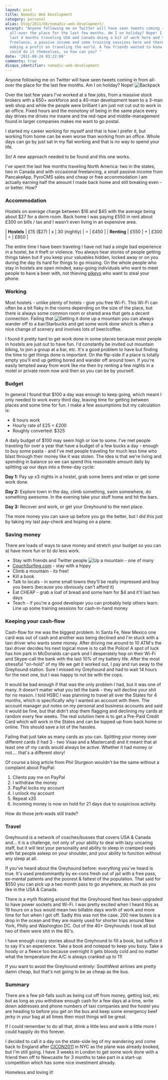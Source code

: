 ```yaml
---
layout: post
title: Nomadic Web Development
category: personal
alias: blog/2011/08/nomadic-web-development/
excerpt: "Anyone following me on Twitter will have seen tweets coming in from
  all-over the place for the last few months. Am I on holiday? Nope! I've spent the
  last 4 months traveling USA and Canada doing a bit of work here and there. With
  freelance, a passive income and some training sessions here and there I am actually
  making a profit on traveling the world. A few friends wanted to know more so they
  could do it themselves, so how can you? "
date: '2011-08-24 03:22:00'
comments: true
disqus_identifier: nomadic-web-development
---
```


Anyone following me on Twitter will have seen tweets coming in from all-over the place for the last few months. Am I on holiday? Nope! ![Backpack](https://s3.amazonaws.com/philsturgeon-blog/249340_10150242840546256_511501255_7917128_729200_n.jpg)

Over the last few years I've worked at a few jobs, from a massive stock brokers with a 650+ workforce and a 40-man development team to a 3-man web shop and while the people were brilliant I am just not cut out to work in an office. Fixed hours and the monotony of being in the same place every day drives me drives me insane and the red-tape and middle-management found in larger companies makes me want to go postal.

I started my career working for myself and that is how I prefer it, but working from home can be even worse than working from an office. Whole days can go by just sat in my flat working and that is no way to spend your life.

So! A new approach needed to be found and this one works.

I've spent the last few months traveling North America: two in the states, two in Canada and with occasional freelancing, a small passive income from PancakeApp, PyroCMS sales and cheap or free accommodation I am actually earning half the amount I made back home and still breaking even - or better. How?

### Accommodation

Hostels on average charge between $16 and $45 with the average being about $27 for a dorm room. Back home I was paying £550 in rent about £300 on bills / tax and I wasn't even living in an expensive area.

| **Hostels** | £15 ($27) | x | 30 (nightly) | = | £450 |
| **Renting** | £550 | + | £300 | = | £850 |

The entire time I have been traveling I have not had a single bad experience in a hostel, be it theft or violence. You always hear stories of people getting things taken but if you keep your valuables hidden, locked away or on you during the day its hard for things to go missing. On the whole people who stay in hostels are open minded, easy-going individuals who want to meet people to have a beer with, not thieving [pikeys](http://en.wikipedia.org/wiki/Pikey) who want to steal your phone.

### Working

Most hostels - unlike plenty of hotels - give you free Wi-Fi. This Wi-Fi can often be a bit flaky in the rooms depending on the size of the place, but there is always some common room or shared area that gets a decent connection. Failing that ![Getting it done up a mountain](https://s3.amazonaws.com/philsturgeon-blog/250261_10150246140066256_511501255_7951942_512191_n.jpg) you can always wander off to a bar/Starbucks and get some work done which is often a nice change of scenery and involves lots of beer/coffee.

I found it pretty hard to get work done in some places because most people in hostels are just out to have fun. I'd constantly be invited out mountain biking, to join a group at a bar, etc. It's a good problem to have but finding the time to get things done is important. On the flip-side if a place is totally empty you'll end up getting bored and wander off around town. If you're easily tempted away from work like me then try renting a few nights in a motel or private room now and then so you can be by yourself.

### Budget

In general I found that $100 a day was enough to keep going, which meant I only needed to work every third day, leaving time for getting between places and some time for fun. I make a few assumptions but my calculation is:

- 8 hours work
- Hourly rate of £25 = £200
- Roughly converted: $325

A daily budget of $100 may seem high or low to some. I've met people traveling for over a year that have a budget of a few bucks a day - enough to buy some pasta - and I've met people traveling for much less time who blast through their money like it was stolen. The idea is that we're living and spending in balance so we can spend this reasonable amount daily by splitting up our days into a three-day cycle:

**Day 1:** Pay up x3 nights in a hostel, grab some beers and relax or get some work done.

**Day 2:** Explore town in the day, climb something, swim somewhere, do something awesome. In the evening take your stuff home and hit the bars.

**Day 3:** Recover and work, or get your Greyhound to the next place.

The more money you can save up before you go the better, but I did this just by taking my last pay-check and hoping on a plane.

### Saving money

There are loads of ways to save money and stretch your budget so you can a) have more fun or b) do less work.

- Stay with friends and Twitter people ![Up a mountain - one of many](https://s3.amazonaws.com/philsturgeon-blog/198765_10150242901801256_511501255_7918105_1397795_n.jpg)
- [CouchSurfing.com](http://www.couchsurfing.org/) - stay with a hippy
- Climb a mountain - its free!
- Kill a book
- Talk to locals - in some small towns they'll be really impressed and buy you beers (because you obviously can't afford it)
- Eat CHEAP - grab a loaf of bread and some ham for $4 and it'll last two days
- Teach - if you're a good developer you can probably help others learn. Line up some training sessions for cash-in-hand money

### Keeping your cash-flow

Cash-flow for me was the biggest problem. In Santa Fe, New Mexico one card was out of cash and another was being declined and I'm stuck with a taxi driver who wants some money. After driving me around to 10 ATM's the taxi driver decides his next logical move is to call the Police! A spot of luck has him park in McDonalds car-park and I desperately hop on their Wi-Fi and Skype-call the bank with the last 10% of my battery life. After the most stressful "on-hold" of my life we get it worked out, I pay and run away to the Greyhound station. Sure I missed my Greyhound and had to wait 14 hours for the next one, but I was happy to not be with the cops.

It would be bad enough if that was the only problem I had, but it was one of many. It doesn't matter what you tell the bank - they will decline your shit for no reason. I told HSBC I was planning to travel all over the States for 4 months, which is specifically why I wanted an account with them. The account manager put notes on my personal and business accounts and said it would be fine, but that didn't stop them flagging and declining my cards at random every few weeks. The real solution here is to get a Pre-Paid Credit Card which will work in the States and can be topped up from back home or online. This should save a lot of the hassles.

Failing that just take as many cards as you can. Splitting your money over different cards (I had 3 - two Visas and a Mastercard) and it meant that at least one of my cards would always be active. Whether it had money or not.... that's a different story!

Of course a blog article from Phil Sturgeon wouldn't be the same without a complaint about PayPal:

1. Clients pay me on PayPal
2. I withdraw the money
3. PayPal locks my account
4. I unlock my account
5. Repeat x20
6. Incoming money is now on hold for 21 days due to suspicious activity.

How do those jerk-wads still trade?

### Travel

Greyhound is a network of coaches/busses that covers USA & Canada and... it is a challenge, not only of your ability to deal with lazy uncaring staff, but it will test your personality and ability to sleep in cramped seats with fat people asleep on your shoulder, and your ability to function without any sleep at all.

If you've heard about the Greyhound before: everything you've heard is true. It's used predominantly by ex-cons fresh out of jail with a free pass, ex-mental patients and the poorest & fattest of the population. That said for $550 you can pick up a two month pass to go anywhere, as much as you like in the USA & Canada.

There is a myth floating around that the Greyhound fleet has been upgraded to have power sockets and Wi-Fi. I was pretty excited when I heard this as 19 hours on a bus would mean two billable days worth of work and more time for fun when I got off. Sadly this was not the case. 200 new buses is a drop in the ocean and they are mainly used for shorter trips around New York, Philly and Washington DC. Out of the 40+ Greyhounds I took all but two of them were shit in the 80's.

I have enough crazy stories about the Greyhound to fill a book, but suffice it to say it's an experience. Take a book and notepad to keep you busy. Take a hoody or a fleece too because overnight it gets bloody cold and no matter what the temperature the A/C is always cranked up to 11!

If you want to avoid the Greyhound entirely: SouthWest airlines are pretty damn cheap, but that's not going to be as cheap as the bus.

### Summary

There are a few pit-falls such as being cut off from money, getting lost, etc but as long as you withdraw enough cash for a few days at a time, write down addresses and phone numbers of taxi companies and the hostel you are heading to before you get on the bus and keep some emergency beef jerky in your bag at all times then most things will be great.

If I could remember to do all that, drink a little less and work a little more I could happily do this forever.

I decided to call it a day on the state-side leg of my wandering and come back to England after [CICON2011](http://cicon2011.com/) in NYC as the plane was already booked, but I'm still going. I have 3 weeks in London to get some work done with a friend then off to Newcastle for 3 months to take part in a start-up competition which has some nice investment already.

Homeless and loving it!
